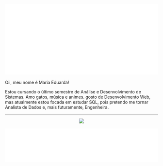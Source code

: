 <p align="center">
  <img src="metrics.classic.svg"  alt=Metrics />
</p>
<div>
  Oii, meu nome é Maria Eduarda!
<p>Estou cursando o último semestre de Análise e Desenvolvimento de Sistemas. 
Amo gatos, música e animes.
gosto de Desenvolvimento Web, mas atualmente estou focada em estudar SQL, pois pretendo me tornar Analista de Dados e, mais futuramente, Engenheira.</p>
</div>
<hr>

<p align="center">
  <a href="https://skillicons.dev">
    <img src="https://skillicons.dev/icons?i=git,github,html,css,js,py,mysql,notion,windows" />
  </a>
</p>

<img align= "right" src="metrics.plugin.languages.svg"/>


